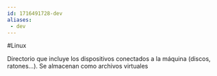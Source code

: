 ```yaml
---
id: 1716491728-dev
aliases:
 - dev
---
```


#Linux 

Directorio que incluye los dispositivos conectados a la máquina (discos, ratones...). Se almacenan como archivos virtuales